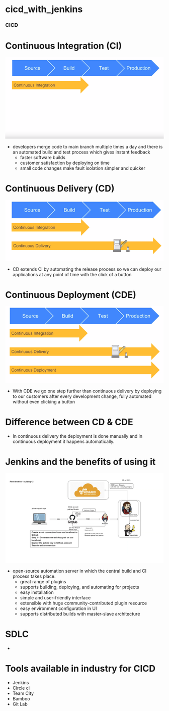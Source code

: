 # cicd_with_jenkins

### CICD
# Continuous Integration (CI)
![diagram](continuous_integration.png?raw=true "Continuous Integration")
  - developers merge code to main branch multiple times a day and there is an automated build and test process which gives instant feedback
    - faster software builds
    - customer satisfaction by deploying on time
    - small code changes make fault isolation simpler and quicker
# Continuous Delivery (CD)
![diagram](continuousDelivery.png?raw=true "Continuous Integration and Continuous Delivery")
  - CD extends CI by automating the release process so we can deploy our applications at any point of time with the click of a button

# Continuous Deployment (CDE)
![diagram](continuousDeployment.png?raw=true "Continuous Integration and Continuous Deployment")
  - With CDE we go one step further than continuous delivery by deploying to our customers after every development change, fully automated without even clicking a button

# Difference between CD & CDE
  - In continuous delivery the deployment is done manually and in continuous deployment it happens automatically.

# Jenkins and the benefits of using it
![diagram](jenkins.png?raw=true "Jenkins")
  - open-source automation server in which the central build and CI process takes place.
    - great range of plugins
    - supports building, deploying, and automating for projects
    - easy installation
    - simple and user-friendly interface
    - extensible with huge community-contributed plugin resource
    - easy environment configuration in UI
    - supports distributed builds with master-slave architecture

# SDLC
  - 

# Tools available in industry for CICD
  - Jenkins 
  - Circle ci
  - Team City
  - Bamboo
  - Git Lab